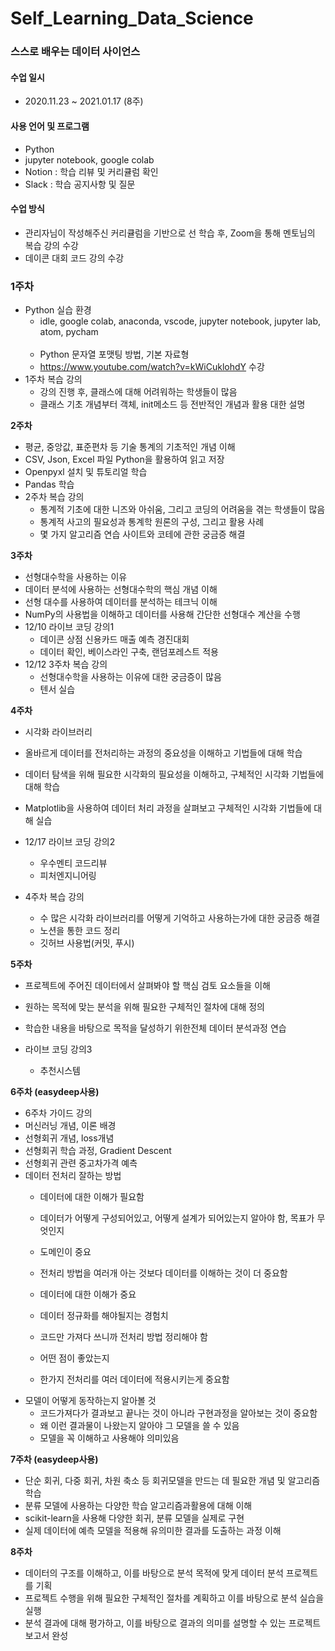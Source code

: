# Self_Learning_Data_Science

### 스스로 배우는 데이터 사이언스

#### 수업 일시
- 2020.11.23 ~ 2021.01.17 (8주)

#### 사용 언어 및 프로그램 
- Python
- jupyter notebook, google colab 
- Notion : 학습 리뷰 및 커리큘럼 확인
- Slack : 학습 공지사항 및 질문

#### 수업 방식
- 관리자님이 작성해주신 커리큘럼을 기반으로 선 학습 후, Zoom을 통해 멘토님의 복습 강의 수강
- 데이콘 대회 코드 강의 수강


### 1주차
- Python 실습 환경 
    - idle, google colab, anaconda, vscode, jupyter notebook, jupyter lab, atom, pycham<br><br>
    - Python 문자열 포맷팅 방법, 기본 자료형
    - <https://www.youtube.com/watch?v=kWiCuklohdY> 수강
- 1주차 복습 강의
    - 강의 진행 후, 클래스에 대해 어려워하는 학생들이 많음
    - 클래스 기초 개념부터 객체, init메소드 등 전반적인 개념과 활용 대한 설명

**2주차**
- 평균, 중앙값, 표준편차 등 기술 통계의 기초적인 개념 이해
- CSV, Json, Excel 파일 Python을 활용하여 읽고 저장
- Openpyxl 설치 및 튜토리얼 학습
- Pandas 학습
- 2주차 복습 강의
    - 통계적 기초에 대한 니즈와 아쉬움, 그리고 코딩의 어려움을 겪는 학생들이 많음
    - 통계적 사고의 필요성과 통계학 원론의 구성, 그리고 활용 사례
    - 몇 가지 알고리즘 연습 사이트와 코테에 관한 궁금증 해결


**3주차**
- 선형대수학을 사용하는 이유
- 데이터 분석에 사용하는 선형대수학의 핵심 개념 이해
- 선형 대수를 사용하여 데이터를 분석하는 테크닉 이해
- NumPy의 사용법을 이해하고 데이터를 사용해 간단한 선형대수 계산을 수행
- 12/10 라이브 코딩 강의1 
    - 데이콘 상점 신용카드 매출 예측 경진대회
    - 데이터 확인, 베이스라인 구축, 랜덤포레스트 적용
- 12/12 3주차 복습 강의
    - 선형대수학을 사용하는 이유에 대한 궁금증이 많음
    - 텐서 실습



**4주차**
- 시각화 라이브러리
- 올바르게 데이터를 전처리하는 과정의 중요성을 이해하고 기법들에 대해 학습
- 데이터 탐색을 위해 필요한 시각화의 필요성을 이해하고, 구체적인 시각화 기법들에 대해 학습
- Matplotlib을 사용하여 데이터 처리 과정을 살펴보고 구체적인 시각화 기법들에 대해 실습
- 12/17 라이브 코딩 강의2 
    - 우수멘티 코드리뷰
    - 피처엔지니어링

- 4주차 복습 강의
    - 수 많은 시각화 라이브러리를 어떻게 기억하고 사용하는가에 대한 궁금증 해결
    - 노션을 통한 코드 정리
    - 깃허브 사용법(커밋, 푸시)

**5주차**
- 프로젝트에 주어진 데이터에서 살펴봐야 할 핵심 검토 요소들을 이해
- 원하는 목적에 맞는 분석을 위해 필요한 구체적인 절차에 대해 정의
- 학습한 내용을 바탕으로 목적을 달성하기 위한전체 데이터 분석과정 연습

- 라이브 코딩 강의3
    - 추천시스템



**6주차 (easydeep사용)**

- 6주차 가이드 강의 
- 머신러닝 개념, 이론 배경
- 선형회귀 개념, loss개념
- 선형회귀 학습 과정, Gradient Descent
- 선형회귀 관련 중고차가격 예측
- 데이터 전처리 잘하는 방법
    - 데이터에 대한 이해가 필요함
    - 데이터가 어떻게 구성되어있고, 어떻게 설계가 되어있는지 알아야 함, 목표가 무엇인지
    - 도메인이 중요
    - 전처리 방법을 여러개 아는 것보다 데이터를 이해하는 것이 더 중요함
    
    - 데이터에 대한 이해가 중요
    - 데이터 정규화를 해야될지는 경험치
    - 코드만 가져다 쓰니까 전처리 방법 정리해야 함
    - 어떤 점이 좋았는지
    - 한가지 전처리를 여러 데이터에 적용시키는게 중요함
- 모델이 어떻게 동작하는지 알아볼 것
    - 코드가져다가 결과보고 끝나는 것이 아니라 구현과정을 알아보는 것이 중요함
    - 왜 이런 결과물이 나왔는지 알아야 그 모델을 쓸 수 있음
    - 모델을 꼭 이해하고 사용해야 의미있음



**7주차 (easydeep사용)**
- 단순 회귀, 다중 회귀, 차원 축소 등 회귀모델을 만드는 데 필요한 개념 및 알고리즘 학습
- 분류 모델에 사용하는 다양한 학습 알고리즘과활용에 대해 이해
- scikit-learn을 사용해 다양한 회귀, 분류 모델을 실제로 구현
- 실제 데이터에 예측 모델을 적용해 유의미한 결과를 도출하는 과정 이해

**8주차**
- 데이터의 구조를 이해하고, 이를 바탕으로 분석 목적에 맞게 데이터 분석 프로젝트를 기획
- 프로젝트 수행을 위해 필요한 구체적인 절차를 계획하고 이를 바탕으로 분석 실습을 실행
- 분석 결과에 대해 평가하고, 이를 바탕으로 결과의 의미를 설명할 수 있는 프로젝트 보고서 완성
